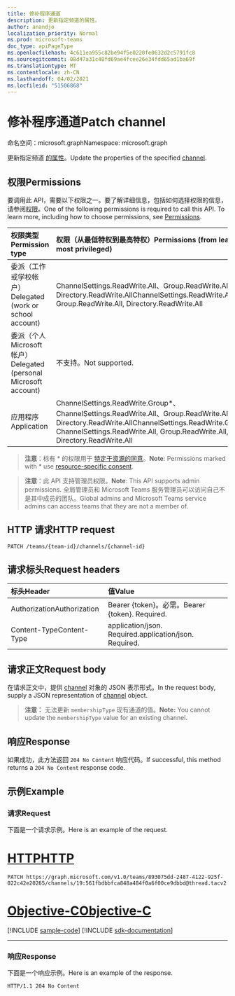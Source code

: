 ```yaml
---
title: 修补程序通道
description: 更新指定频道的属性。
author: anandjo
localization_priority: Normal
ms.prod: microsoft-teams
doc_type: apiPageType
ms.openlocfilehash: 4c611ea955c82be94f5e0220fe0632d2c5791fc8
ms.sourcegitcommit: 08d47a31c48fd69ae4fcee26e34fdd65ad1ba69f
ms.translationtype: MT
ms.contentlocale: zh-CN
ms.lasthandoff: 04/02/2021
ms.locfileid: "51506868"
---
```

# <a name="patch-channel"></a><span data-ttu-id="cf3d4-103">修补程序通道</span><span class="sxs-lookup"><span data-stu-id="cf3d4-103">Patch channel</span></span>

<span data-ttu-id="cf3d4-104">命名空间：microsoft.graph</span><span class="sxs-lookup"><span data-stu-id="cf3d4-104">Namespace: microsoft.graph</span></span>

<span data-ttu-id="cf3d4-105">更新指定频道 [的属性](../resources/channel.md)。</span><span class="sxs-lookup"><span data-stu-id="cf3d4-105">Update the properties of the specified [channel](../resources/channel.md).</span></span>

## <a name="permissions"></a><span data-ttu-id="cf3d4-106">权限</span><span class="sxs-lookup"><span data-stu-id="cf3d4-106">Permissions</span></span>

<span data-ttu-id="cf3d4-p101">要调用此 API，需要以下权限之一。要了解详细信息，包括如何选择权限的信息，请参阅[权限](/graph/permissions-reference)。</span><span class="sxs-lookup"><span data-stu-id="cf3d4-p101">One of the following permissions is required to call this API. To learn more, including how to choose permissions, see [Permissions](/graph/permissions-reference).</span></span>

|<span data-ttu-id="cf3d4-109">权限类型</span><span class="sxs-lookup"><span data-stu-id="cf3d4-109">Permission type</span></span>      | <span data-ttu-id="cf3d4-110">权限（从最低特权到最高特权）</span><span class="sxs-lookup"><span data-stu-id="cf3d4-110">Permissions (from least to most privileged)</span></span>              |
|:--------------------|:---------------------------------------------------------|
|<span data-ttu-id="cf3d4-111">委派（工作或学校帐户）</span><span class="sxs-lookup"><span data-stu-id="cf3d4-111">Delegated (work or school account)</span></span> | <span data-ttu-id="cf3d4-112">ChannelSettings.ReadWrite.All、Group.ReadWrite.All、Directory.ReadWrite.All</span><span class="sxs-lookup"><span data-stu-id="cf3d4-112">ChannelSettings.ReadWrite.All, Group.ReadWrite.All, Directory.ReadWrite.All</span></span> |
|<span data-ttu-id="cf3d4-113">委派（个人 Microsoft 帐户）</span><span class="sxs-lookup"><span data-stu-id="cf3d4-113">Delegated (personal Microsoft account)</span></span> | <span data-ttu-id="cf3d4-114">不支持。</span><span class="sxs-lookup"><span data-stu-id="cf3d4-114">Not supported.</span></span>    |
|<span data-ttu-id="cf3d4-115">应用程序</span><span class="sxs-lookup"><span data-stu-id="cf3d4-115">Application</span></span> | <span data-ttu-id="cf3d4-116">ChannelSettings.ReadWrite.Group\*、ChannelSettings.ReadWrite.All、Group.ReadWrite.All、Directory.ReadWrite.All</span><span class="sxs-lookup"><span data-stu-id="cf3d4-116">ChannelSettings.ReadWrite.Group\*, ChannelSettings.ReadWrite.All, Group.ReadWrite.All, Directory.ReadWrite.All</span></span> |

> <span data-ttu-id="cf3d4-117">**注意**：标有 \* 的权限用于 [特定于资源的同意]( https://aka.ms/teams-rsc)。</span><span class="sxs-lookup"><span data-stu-id="cf3d4-117">**Note**: Permissions marked with \* use [resource-specific consent]( https://aka.ms/teams-rsc).</span></span>

> <span data-ttu-id="cf3d4-118">**注意**：此 API 支持管理员权限。</span><span class="sxs-lookup"><span data-stu-id="cf3d4-118">**Note**: This API supports admin permissions.</span></span> <span data-ttu-id="cf3d4-119">全局管理员和 Microsoft Teams 服务管理员可以访问自己不是其中成员的团队。</span><span class="sxs-lookup"><span data-stu-id="cf3d4-119">Global admins and Microsoft Teams service admins can access teams that they are not a member of.</span></span>

## <a name="http-request"></a><span data-ttu-id="cf3d4-120">HTTP 请求</span><span class="sxs-lookup"><span data-stu-id="cf3d4-120">HTTP request</span></span>
<!-- { "blockType": "ignored" } -->
```http
PATCH /teams/{team-id}/channels/{channel-id}
```

## <a name="request-headers"></a><span data-ttu-id="cf3d4-121">请求标头</span><span class="sxs-lookup"><span data-stu-id="cf3d4-121">Request headers</span></span>
| <span data-ttu-id="cf3d4-122">标头</span><span class="sxs-lookup"><span data-stu-id="cf3d4-122">Header</span></span>       | <span data-ttu-id="cf3d4-123">值</span><span class="sxs-lookup"><span data-stu-id="cf3d4-123">Value</span></span> |
|:---------------|:--------|
| <span data-ttu-id="cf3d4-124">Authorization</span><span class="sxs-lookup"><span data-stu-id="cf3d4-124">Authorization</span></span>  | <span data-ttu-id="cf3d4-p103">Bearer {token}。必需。</span><span class="sxs-lookup"><span data-stu-id="cf3d4-p103">Bearer {token}. Required.</span></span>  |
| <span data-ttu-id="cf3d4-127">Content-Type</span><span class="sxs-lookup"><span data-stu-id="cf3d4-127">Content-Type</span></span>  | <span data-ttu-id="cf3d4-p104">application/json. Required.</span><span class="sxs-lookup"><span data-stu-id="cf3d4-p104">application/json. Required.</span></span>  |

## <a name="request-body"></a><span data-ttu-id="cf3d4-130">请求正文</span><span class="sxs-lookup"><span data-stu-id="cf3d4-130">Request body</span></span>

<span data-ttu-id="cf3d4-131">在请求正文中，提供 [channel](../resources/channel.md) 对象的 JSON 表示形式。</span><span class="sxs-lookup"><span data-stu-id="cf3d4-131">In the request body, supply a JSON representation of [channel](../resources/channel.md) object.</span></span>

> <span data-ttu-id="cf3d4-132">**注意：** 无法更新 `membershipType` 现有通道的值。</span><span class="sxs-lookup"><span data-stu-id="cf3d4-132">**Note:** You cannot update the `membershipType` value for an existing channel.</span></span>

## <a name="response"></a><span data-ttu-id="cf3d4-133">响应</span><span class="sxs-lookup"><span data-stu-id="cf3d4-133">Response</span></span>

<span data-ttu-id="cf3d4-134">如果成功，此方法返回 `204 No Content` 响应代码。</span><span class="sxs-lookup"><span data-stu-id="cf3d4-134">If successful, this method returns a `204 No Content` response code.</span></span>

## <a name="example"></a><span data-ttu-id="cf3d4-135">示例</span><span class="sxs-lookup"><span data-stu-id="cf3d4-135">Example</span></span>

### <a name="request"></a><span data-ttu-id="cf3d4-136">请求</span><span class="sxs-lookup"><span data-stu-id="cf3d4-136">Request</span></span>

<span data-ttu-id="cf3d4-137">下面是一个请求示例。</span><span class="sxs-lookup"><span data-stu-id="cf3d4-137">Here is an example of the request.</span></span>


# <a name="http"></a>[<span data-ttu-id="cf3d4-138">HTTP</span><span class="sxs-lookup"><span data-stu-id="cf3d4-138">HTTP</span></span>](#tab/http)
<!-- {
  "blockType": "request",
  "name": "patch_channel"
}-->
```http
PATCH https://graph.microsoft.com/v1.0/teams/893075dd-2487-4122-925f-022c42e20265/channels/19:561fbdbbfca848a484f0a6f00ce9dbbd@thread.tacv2
```
# <a name="objective-c"></a>[<span data-ttu-id="cf3d4-139">Objective-C</span><span class="sxs-lookup"><span data-stu-id="cf3d4-139">Objective-C</span></span>](#tab/objc)
[!INCLUDE [sample-code](../includes/snippets/objc/patch-channel-objc-snippets.md)]
[!INCLUDE [sdk-documentation](../includes/snippets/snippets-sdk-documentation-link.md)]

---


### <a name="response"></a><span data-ttu-id="cf3d4-140">响应</span><span class="sxs-lookup"><span data-stu-id="cf3d4-140">Response</span></span>

<span data-ttu-id="cf3d4-141">下面是一个响应示例。</span><span class="sxs-lookup"><span data-stu-id="cf3d4-141">Here is an example of the response.</span></span> 
<!-- {
  "blockType": "response",
  "truncated": true,
  "@odata.type": "microsoft.graph.channel"
} -->
```http
HTTP/1.1 204 No Content
```

<!-- uuid: 8fcb5dbc-d5aa-4681-8e31-b001d5168d79
2015-10-25 14:57:30 UTC -->
<!--
{
  "type": "#page.annotation",
  "description": "Patch channel",
  "keywords": "",
  "section": "documentation",
  "tocPath": "",
  "suppressions": [
  ]
}
-->

